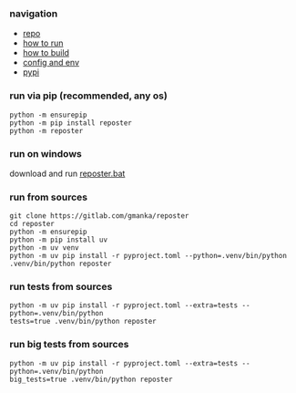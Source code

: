 ### navigation

- [repo](https://github.com/gmankab/reposter)
- [how to run](https://github.com/gmankab/reposter/blob/main/docs/run.md)
- [how to build](https://github.com/gmankab/reposter/blob/main/docs/build.md)
- [config and env](https://github.com/gmankab/reposter/blob/main/docs/config.md)
- [pypi](https://pypi.org/project/reposter)

### run via pip (recommended, any os)

```
python -m ensurepip
python -m pip install reposter
python -m reposter
```

### run on windows

download and run [reposter.bat](https://github.com/gmankab/reposter/releases/latest/download/reposter.bat)

### run from sources

```shell
git clone https://gitlab.com/gmanka/reposter
cd reposter
python -m ensurepip
python -m pip install uv
python -m uv venv
python -m uv pip install -r pyproject.toml --python=.venv/bin/python
.venv/bin/python reposter
```

### run tests from sources

```shell
python -m uv pip install -r pyproject.toml --extra=tests --python=.venv/bin/python
tests=true .venv/bin/python reposter
```

### run big tests from sources

```shell
python -m uv pip install -r pyproject.toml --extra=tests --python=.venv/bin/python
big_tests=true .venv/bin/python reposter
```

